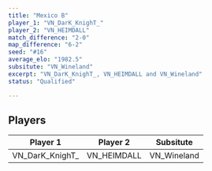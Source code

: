 ```yaml
---
title: "Mexico B"
player_1: "VN_DarK_KnighT_"
player_2: "VN_HEIMDALL"
match_difference: "2-0"
map_difference: "6-2"
seed: "#16"
average_elo: "1982.5"
subsitute: "VN_Wineland"
excerpt: "VN_DarK_KnighT_, VN_HEIMDALL and VN_Wineland"
status: "Qualified"

---
```

## Players

| Player 1 | Player 2 | Subsitute |
| -- | -- | -- |
| VN_DarK_KnighT_ | VN_HEIMDALL | VN_Wineland |

